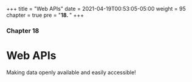 +++
title = "Web APIs"
date = 2021-04-19T00:53:05-05:00
weight = 95
chapter = true
pre = "<b>18. </b>"
+++

### Chapter 18

# Web APIs

Making data openly available and easily accessible!
